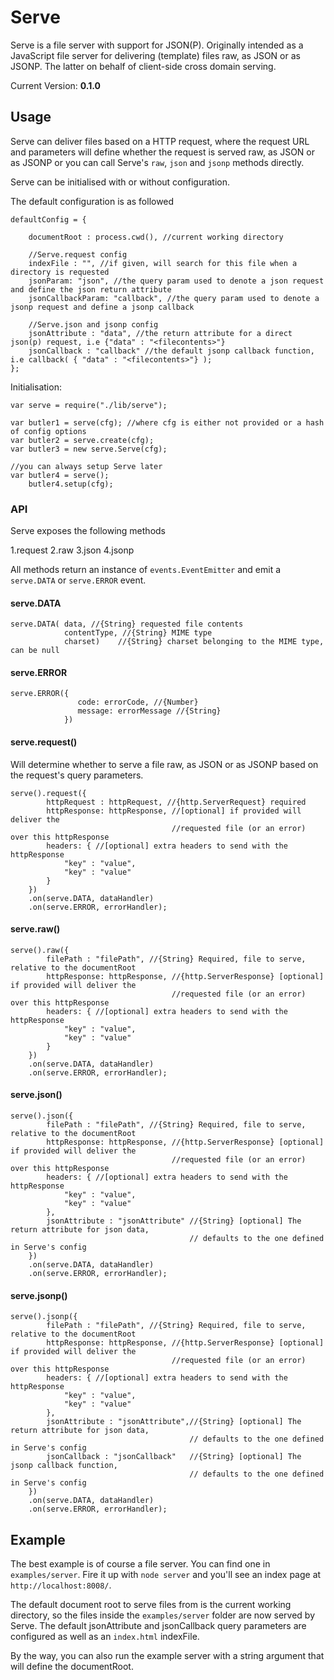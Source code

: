 # Serve

Serve is a file server with support for JSON(P). Originally intended as a JavaScript file server
for delivering (template) files raw, as JSON or as JSONP. The latter on behalf
of client-side cross domain serving.

Current Version: **0.1.0**

## Usage

Serve can deliver files based on a HTTP request, where the request URL and parameters will
define whether the request is served raw, as JSON or as JSONP or you can call Serve's
`raw`, `json` and `jsonp` methods directly.

Serve can be initialised with or without configuration.

The default configuration is as followed

    defaultConfig = {

        documentRoot : process.cwd(), //current working directory

        //Serve.request config
        indexFile : "", //if given, will search for this file when a directory is requested
        jsonParam: "json", //the query param used to denote a json request and define the json return attribute
        jsonCallbackParam: "callback", //the query param used to denote a jsonp request and define a jsonp callback

        //Serve.json and jsonp config
        jsonAttribute : "data", //the return attribute for a direct json(p) request, i.e {"data" : "<filecontents>"}
        jsonCallback : "callback" //the default jsonp callback function, i.e callback( { "data" : "<filecontents>"} );
    };

Initialisation:

    var serve = require("./lib/serve");

    var butler1 = serve(cfg); //where cfg is either not provided or a hash of config options
    var butler2 = serve.create(cfg);
    var butler3 = new serve.Serve(cfg);

    //you can always setup Serve later
    var butler4 = serve();
        butler4.setup(cfg);


### API

Serve exposes the following methods

1.request
2.raw
3.json
4.jsonp

All methods return an instance of `events.EventEmitter` and emit a `serve.DATA` or `serve.ERROR` event.


#### serve.DATA

    serve.DATA( data, //{String} requested file contents
                contentType, //{String} MIME type
                charset)    //{String} charset belonging to the MIME type, can be null


#### serve.ERROR

    serve.ERROR({
                   code: errorCode, //{Number}
                   message: errorMessage //{String}
                })


#### serve.request()

Will determine whether to serve a file raw, as JSON or as JSONP based on the request's query parameters.

    serve().request({
            httpRequest : httpRequest, //{http.ServerRequest} required
            httpResponse: httpResponse, //[optional] if provided will deliver the
                                        //requested file (or an error) over this httpResponse
            headers: { //[optional] extra headers to send with the httpResponse
                "key" : "value",
                "key" : "value"
            }
        })
        .on(serve.DATA, dataHandler)
        .on(serve.ERROR, errorHandler);


#### serve.raw()

    serve().raw({
            filePath : "filePath", //{String} Required, file to serve, relative to the documentRoot
            httpResponse: httpResponse, //{http.ServerResponse} [optional] if provided will deliver the
                                        //requested file (or an error) over this httpResponse
            headers: { //[optional] extra headers to send with the httpResponse
                "key" : "value",
                "key" : "value"
            }
        })
        .on(serve.DATA, dataHandler)
        .on(serve.ERROR, errorHandler);

#### serve.json()

    serve().json({
            filePath : "filePath", //{String} Required, file to serve, relative to the documentRoot
            httpResponse: httpResponse, //{http.ServerResponse} [optional] if provided will deliver the
                                        //requested file (or an error) over this httpResponse
            headers: { //[optional] extra headers to send with the httpResponse
                "key" : "value",
                "key" : "value"
            },
            jsonAttribute : "jsonAttribute" //{String} [optional] The return attribute for json data,
                                            // defaults to the one defined in Serve's config
        })
        .on(serve.DATA, dataHandler)
        .on(serve.ERROR, errorHandler);

#### serve.jsonp()

    serve().jsonp({
            filePath : "filePath", //{String} Required, file to serve, relative to the documentRoot
            httpResponse: httpResponse, //{http.ServerResponse} [optional] if provided will deliver the
                                        //requested file (or an error) over this httpResponse
            headers: { //[optional] extra headers to send with the httpResponse
                "key" : "value",
                "key" : "value"
            },
            jsonAttribute : "jsonAttribute",//{String} [optional] The return attribute for json data,
                                            // defaults to the one defined in Serve's config
            jsonCallback : "jsonCallback"   //{String} [optional] The jsonp callback function,
                                            // defaults to the one defined in Serve's config
        })
        .on(serve.DATA, dataHandler)
        .on(serve.ERROR, errorHandler);


## Example

The best example is of course a file server. You can find one in `examples/server`.
Fire it up with `node server` and you'll see an index page at `http://localhost:8008/`.

The default document root to serve files from is the current working directory, so
the files inside the `examples/server` folder are now served by Serve. The default jsonAttribute
and jsonCallback query parameters are configured as well as an `index.html` indexFile.

By the way, you can also run the example server with a string argument that will define the documentRoot.





